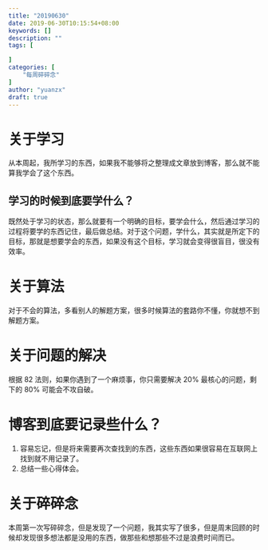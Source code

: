 ```yaml
---
title: "20190630"
date: 2019-06-30T10:15:54+08:00
keywords: []
description: ""
tags: [

]
categories: [
    "每周碎碎念"
]
author: "yuanzx"
draft: true
---
```


# 关于学习

从本周起，我所学习的东西，如果我不能够将之整理成文章放到博客，那么就不能算我学会了这个东西。

## 学习的时候到底要学什么？

既然处于学习的状态，那么就要有一个明确的目标，要学会什么，然后通过学习的过程将要学的东西记住，最后做总结。对于这个问题，学什么，其实就是所定下的目标，那就是想要学会的东西，如果没有这个目标，学习就会变得很盲目，很没有效率。

# 关于算法

对于不会的算法，多看别人的解题方案，很多时候算法的套路你不懂，你就想不到解题方案。

# 关于问题的解决

根据 82 法则，如果你遇到了一个麻烦事，你只需要解决 20% 最核心的问题，剩下的 80% 可能会不攻自破。

# 博客到底要记录些什么？

1. 容易忘记，但是将来需要再次查找到的东西，这些东西如果很容易在互联网上找到就不用记录了。
2. 总结一些心得体会。

# 关于碎碎念

本周第一次写碎碎念，但是发现了一个问题，我其实写了很多，但是周末回顾的时候却发现很多想法都是没用的东西，做那些和想那些不过是浪费时间而已。